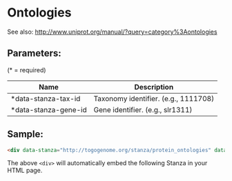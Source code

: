 Ontologies
==================

See also: http://www.uniprot.org/manual/?query=category%3Aontologies

## Parameters:

(* = required)

| Name                 | Description                          |
|----------------------|--------------------------------------|
| *data-stanza-tax-id  | Taxonomy identifier. (e.g., 1111708) |
| *data-stanza-gene-id | Gene identifier. (e.g., slr1311)     |

## Sample:

```html
<div data-stanza="http://togogenome.org/stanza/protein_ontologies" data-stanza-tax-id="1111708" data-stanza-gene-id="slr1311"></div>
```

The above `<div>` will automatically embed the following Stanza in your HTML page.

<div data-stanza="http://togogenome.org/stanza/protein_ontologies" data-stanza-tax-id="1111708" data-stanza-gene-id="slr1311"></div>
